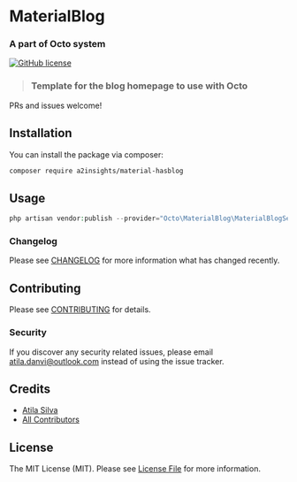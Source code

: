 # MaterialBlog

### A part of Octo system

[![GitHub license](https://img.shields.io/github/license/gothinkster/laravel-realworld-example-app.svg)](https://raw.githubusercontent.com/gothinkster/laravel-realworld-example-app/master/LICENSE)

> ### Template for the blog homepage to use with Octo
PRs and issues welcome!

## Installation

You can install the package via composer:

```bash
composer require a2insights/material-hasblog
```

## Usage

``` php
php artisan vendor:publish --provider="Octo\MaterialBlog\MaterialBlogServiceProvider"
```

### Changelog

Please see [CHANGELOG](CHANGELOG.md) for more information what has changed recently.

## Contributing

Please see [CONTRIBUTING](CONTRIBUTING.md) for details.

### Security

If you discover any security related issues, please email atila.danvi@outlook.com instead of using the issue tracker.

## Credits

- [Atila Silva](https://github.com/atiladanvi)
- [All Contributors](../../contributors)

## License

The MIT License (MIT). Please see [License File](LICENSE.md) for more information.
